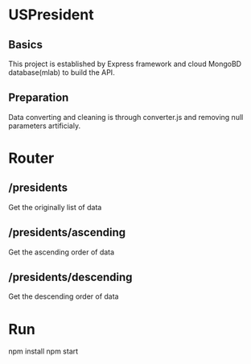 # USPresident

## Basics
This project is established by Express framework and cloud MongoBD database(mlab) to build the API.

## Preparation
Data converting and cleaning is through converter.js and removing null parameters artificialy.

# Router 
## /presidents
Get the originally list of data
## /presidents/ascending
Get the ascending order of data
## /presidents/descending
Get the descending order of data

# Run
npm install
npm start

